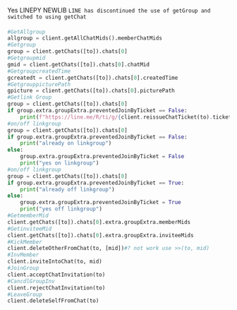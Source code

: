 Yes LINEPY NEWLIB
```LINE has discontinued the use of getGroup and switched to using getChat```
####
```python
#GetAllgroup
allgroup = client.getAllChatMids().memberChatMids
#Getgroup
group = client.getChats([to]).chats[0]
#Getgroupmid
gmid = client.getChats([to]).chats[0].chatMid
#GetgroupcreatedTime
gcreatedt = client.getChats([to]).chats[0].createdTime
#GetgrouppicturePath
gpicture = client.getChats([to]).chats[0].picturePath
#Getlink Group
group = client.getChats([to]).chats[0]
if group.extra.groupExtra.preventedJoinByTicket == False:
    print(f"https://line.me/R/ti/g/{client.reissueChatTicket(to).ticketId}")
#on/off linkgroup    
group = client.getChats([to]).chats[0]
if group.extra.groupExtra.preventedJoinByTicket == False:
    print("already on linkgroup")
else:
    group.extra.groupExtra.preventedJoinByTicket = False
    print("yes on linkgroup")
#on/off linkgroup      
group = client.getChats([to]).chats[0]
if group.extra.groupExtra.preventedJoinByTicket == True:
    print("already off linkgroup")
else:
    group.extra.groupExtra.preventedJoinByTicket = True
    print("yes off linkgroup")
#GetmemberMid
client.getChats([to]).chats[0].extra.groupExtra.memberMids
#GetinviteeMid
client.getChats([to]).chats[0].extra.groupExtra.inviteeMids
#KickMember
client.deleteOtherFromChat(to, [mid])#? not work use >>(to, mid)
#InvMember
client.inviteIntoChat(to, mid)
#JoinGroup
client.acceptChatInvitation(to)
#CancdlGroupInv
client.rejectChatInvitation(to)
#LeaveGroup
client.deleteSelfFromChat(to)
```